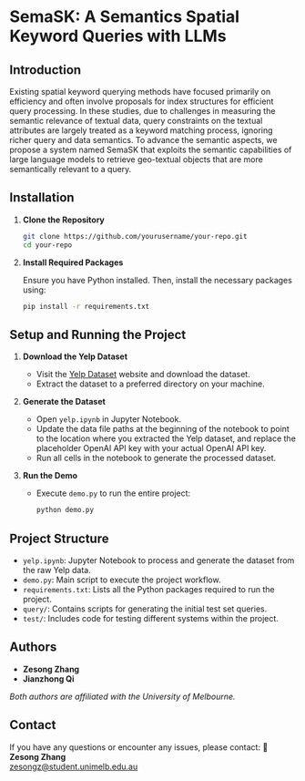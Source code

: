 # SemaSK: A Semantics Spatial Keyword Queries with LLMs

## Introduction
Existing spatial keyword querying methods have focused primarily on efficiency and often involve proposals for index structures for efficient query processing. In these studies, due to challenges in measuring the semantic relevance of textual data, query constraints on the textual attributes are largely treated as a keyword matching process, ignoring richer query and data semantics. To advance the semantic aspects, we propose a system named SemaSK that exploits the semantic capabilities of large language models to retrieve geo-textual objects that are more semantically relevant to a query. 

## Installation

1. **Clone the Repository**

   ```bash
   git clone https://github.com/yourusername/your-repo.git
   cd your-repo
   ```

2. **Install Required Packages**

   Ensure you have Python installed. Then, install the necessary packages using:

   ```bash
   pip install -r requirements.txt

   ```

## Setup and Running the Project

1. **Download the Yelp Dataset**

   - Visit the [Yelp Dataset](https://www.yelp.com/dataset) website and download the dataset.
   - Extract the dataset to a preferred directory on your machine.

2. **Generate the Dataset**

   - Open `yelp.ipynb` in Jupyter Notebook.
   - Update the data file paths at the beginning of the notebook to point to the location where you extracted the Yelp dataset, and replace the placeholder OpenAI API key with your actual OpenAI API key.
   - Run all cells in the notebook to generate the processed dataset.

3. **Run the Demo**

   - Execute `demo.py` to run the entire project:

     ```bash
     python demo.py
     ```

## Project Structure

- `yelp.ipynb`: Jupyter Notebook to process and generate the dataset from the raw Yelp data.
- `demo.py`: Main script to execute the project workflow.
- `requirements.txt`: Lists all the Python packages required to run the project.
- `query/`: Contains scripts for generating the initial test set queries.
- `test/`: Includes code for testing different systems within the project.

## Authors

- **Zesong Zhang**
- **Jianzhong Qi**

*Both authors are affiliated with the University of Melbourne.*

## Contact

If you have any questions or encounter any issues, please contact:
📧 **Zesong Zhang**  
zesongz@student.unimelb.edu.au

